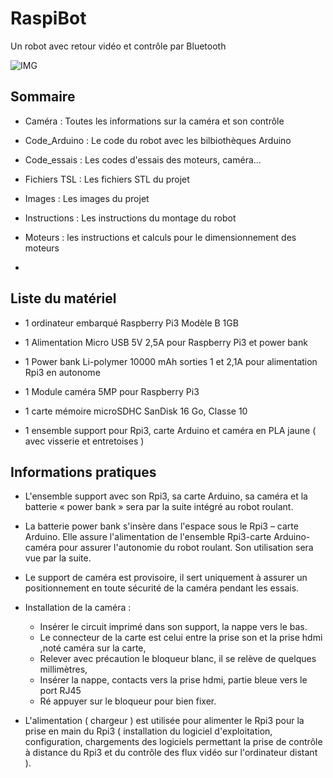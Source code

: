 
# RaspiBot

Un robot avec retour vidéo et contrôle par Bluetooth

![IMG](.img/rpi.jpg)

## Sommaire

- Caméra : Toutes les informations sur la caméra et son contrôle

- Code_Arduino : Le code du robot avec les bilbiothèques Arduino

- Code_essais : Les codes d'essais des moteurs, caméra...

- Fichiers TSL : Les fichiers STL du projet

- Images : Les images du projet

- Instructions : Les instructions du montage du robot

- Moteurs : les instructions et calculs pour le dimensionnement des moteurs

- 

## Liste du matériel


- 1 ordinateur embarqué Raspberry Pi3 Modèle B 1GB
- 1 Alimentation Micro USB 5V 2,5A pour Raspberry Pi3 et power bank
- 1 Power bank Li-polymer 10000 mAh sorties 1 et 2,1A pour alimentation Rpi3 en autonome
- 1 Module caméra 5MP pour Raspberry Pi3
- 1 carte mémoire microSDHC SanDisk 16 Go, Classe 10

- 1 ensemble support pour Rpi3, carte Arduino et caméra en PLA jaune ( avec visserie et entretoises )


## Informations pratiques

- L'ensemble support avec son Rpi3, sa carte Arduino, sa caméra et la batterie « power bank » sera par la suite intégré au robot roulant.

- La batterie power bank s'insère dans l'espace sous le Rpi3 – carte Arduino. Elle assure l'alimentation de l'ensemble Rpi3-carte Arduino-caméra pour assurer l'autonomie du robot roulant. Son utilisation sera vue par la suite.

- Le support de caméra est provisoire, il sert uniquement à assurer un positionnement en toute sécurité de la caméra pendant les essais.

- Installation de la caméra :

    - Insérer le circuit imprimé dans son support, la nappe vers le bas. 
    - Le connecteur de la carte est celui entre la prise son et la prise hdmi ,noté caméra sur la carte,
    - Relever avec précaution le bloqueur blanc, il se relève de quelques millimètres,
    - Insérer la nappe, contacts vers la prise hdmi, partie bleue vers le port RJ45
    - Ré appuyer sur le bloqueur pour bien fixer.

- L'alimentation ( chargeur ) est utilisée pour alimenter le Rpi3 pour la prise en main du Rpi3 ( installation du logiciel d'exploitation, configuration, chargements des logiciels permettant la prise de contrôle à distance du Rpi3 et du contrôle des flux vidéo sur l'ordinateur distant ).
